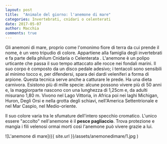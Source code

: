 ```yaml
---
layout: post
title:  "Animale del giorno: l'anemone di mare"
categories: Invertebrati, cnidari o celenterati
date: 2017-05-07
author: Macchia
comments: true
---
```

Gli anemoni di mare, proprio come l'omonimo fiore di terra da cui prende il nome, è un vero tripudio di colore.
Appartiene alla famiglia degli invertebrati e fa parte della philum  Cnidaria o Celenterata .
L'anemone è un polipo urticante che passa il suo tempo attaccato alle rocce nei fondali marini.
Il suo corpo è composto da un disco pedale adesivo; i tentacoli sono sensibili al minimo tocco e, per difendersi, spara dei dardi veleniferi a forma di arpione. Questa tecnica serve anche a catturare le prede.
Ha una dieta carnivora.
Esistono più di mille specie: alcune possono vivere più di 50 anni e, la maggiorparte nascono con una lunghezza di 1,25cm e, da adulti misurano 1,80 m.
Vivono nel Lago Vittoria, in Africa poi nei laghi Michigan, Huron, Degli Orsi e nella grotta degli schiavi, nell'America Settentrionale e nel Mar Caspio, nel Medio-oriente.

Il suo colore varia tra le sfumature dell'intero specchio cromatico.
L'unico essere "accolto" nell'anemone è il **pesce pagliaccio**. Trova protezione e mangia i fili velenosi ormai morti così l'anemone può vivere grazie a lui.





![L'anemone di mare]({{ site.url }}/assets/anemonedimare/1.jpg )
